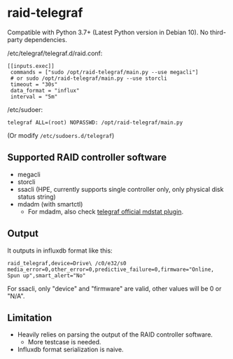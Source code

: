 # raid-telegraf

Compatible with Python 3.7+ (Latest Python version in Debian 10). No third-party dependencies.

/etc/telegraf/telegraf.d/raid.conf:

```
[[inputs.exec]]
 commands = ["sudo /opt/raid-telegraf/main.py --use megacli"]
 # or sudo /opt/raid-telegraf/main.py --use storcli
 timeout = "30s"
 data_format = "influx"
 interval = "5m"
```

/etc/sudoer:

```
telegraf ALL=(root) NOPASSWD: /opt/raid-telegraf/main.py
```

(Or modify `/etc/sudoers.d/telegraf`)

## Supported RAID controller software

- megacli
- storcli
- ssacli (HPE, currently supports single controller only, only physical disk status string)
- mdadm (with smartctl)
    - For mdadm, also check [telegraf official mdstat plugin](https://github.com/influxdata/telegraf/tree/master/plugins/inputs/mdstat).

## Output

It outputs in influxdb format like this:

```influxdb
raid_telegraf,device=Drive\ /c0/e32/s0 media_error=0,other_error=0,predictive_failure=0,firmware="Online, Spun up",smart_alert="No"
```

For ssacli, only "device" and "firmware" are valid, other values will be 0 or "N/A".

## Limitation

- Heavily relies on parsing the output of the RAID controller software.
    - More testcase is needed.
- Influxdb format serialization is naive.

